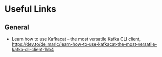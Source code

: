 # Useful Links

## General

- Learn how to use Kafkacat – the most versatile Kafka CLI client, <https://dev.to/de_maric/learn-how-to-use-kafkacat-the-most-versatile-kafka-cli-client-1kb4>
